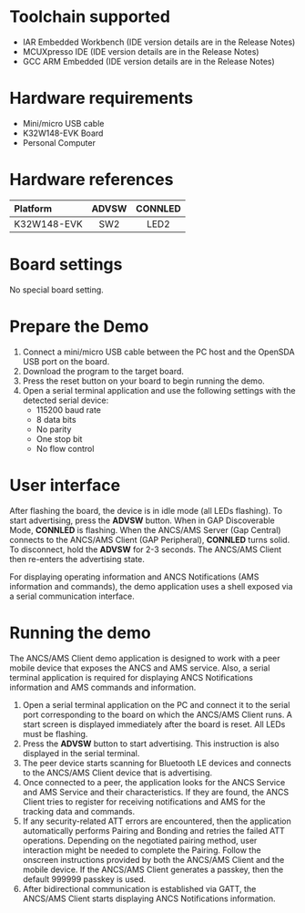 Toolchain supported
===================
- IAR Embedded Workbench (IDE version details are in the Release Notes)
- MCUXpresso IDE (IDE version details are in the Release Notes)
- GCC ARM Embedded (IDE version details are in the Release Notes)

Hardware requirements
=====================
- Mini/micro USB cable
- K32W148-EVK Board
- Personal Computer

Hardware references
=====================
|   Platform   |  ADVSW   | CONNLED |
|:-------------|:--------:|:-------:|
| K32W148-EVK  | SW2      | LED2    |

Board settings
==============
No special board setting.

Prepare the Demo
================
1.  Connect a mini/micro USB cable between the PC host and the OpenSDA USB port on the board.
3.  Download the program to the target board.
4.  Press the reset button on your board to begin running the demo.
5.  Open a serial terminal application and use the following settings with the detected serial device:
    - 115200 baud rate
    - 8 data bits
    - No parity
    - One stop bit
    - No flow control

User interface
================
After flashing the board, the device is in idle mode (all LEDs flashing). To start advertising, press the **ADVSW** button. When in GAP Discoverable Mode, **CONNLED** is flashing. When the ANCS/AMS Server (Gap Central) connects to the ANCS/AMS Client (GAP Peripheral), **CONNLED** turns solid. To disconnect, hold the **ADVSW** for 2-3 seconds. The ANCS/AMS Client then re-enters the advertising state.

For displaying operating information and ANCS Notifications (AMS information and commands), the demo application uses a shell exposed via a serial communication interface.

Running the demo
================
The ANCS/AMS Client demo application is designed to work with a peer mobile device that exposes the ANCS and AMS service. Also, a serial terminal application is required for displaying ANCS Notifications information and AMS commands and information.
1. Open a serial terminal application on the PC and connect it to the serial port corresponding to the board on which the ANCS/AMS Client runs. A start screen is displayed immediately after the board is reset. All LEDs must be flashing.
2. Press the **ADVSW** button to start advertising. This instruction is also displayed in the serial terminal.
3. The peer device starts scanning for Bluetooth LE devices and connects to the ANCS/AMS Client device that is advertising.
4. Once connected to a peer, the application looks for the ANCS Service and AMS Service and their characteristics. If they are found, the ANCS Client tries to register for receiving notifications and AMS for the tracking data and commands.
5. If any security-related ATT errors are encountered, then the application automatically performs Pairing and Bonding and retries the failed ATT operations. Depending on the negotiated pairing method, user interaction might be needed to complete the Pairing. Follow the onscreen instructions provided by both the ANCS/AMS Client and the mobile device. If the ANCS/AMS Client generates a passkey, then the default 999999 passkey is used.
6. After bidirectional communication is established via GATT, the ANCS/AMS Client starts displaying ANCS Notifications information.